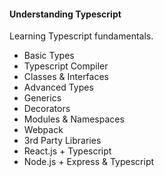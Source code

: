 #### Understanding Typescript

Learning Typescript fundamentals.

* Basic Types
* Typescript Compiler
* Classes & Interfaces
* Advanced Types
* Generics
* Decorators
* Modules & Namespaces
* Webpack
* 3rd Party Libraries
* React.js + Typescript
* Node.js + Express & Typescript